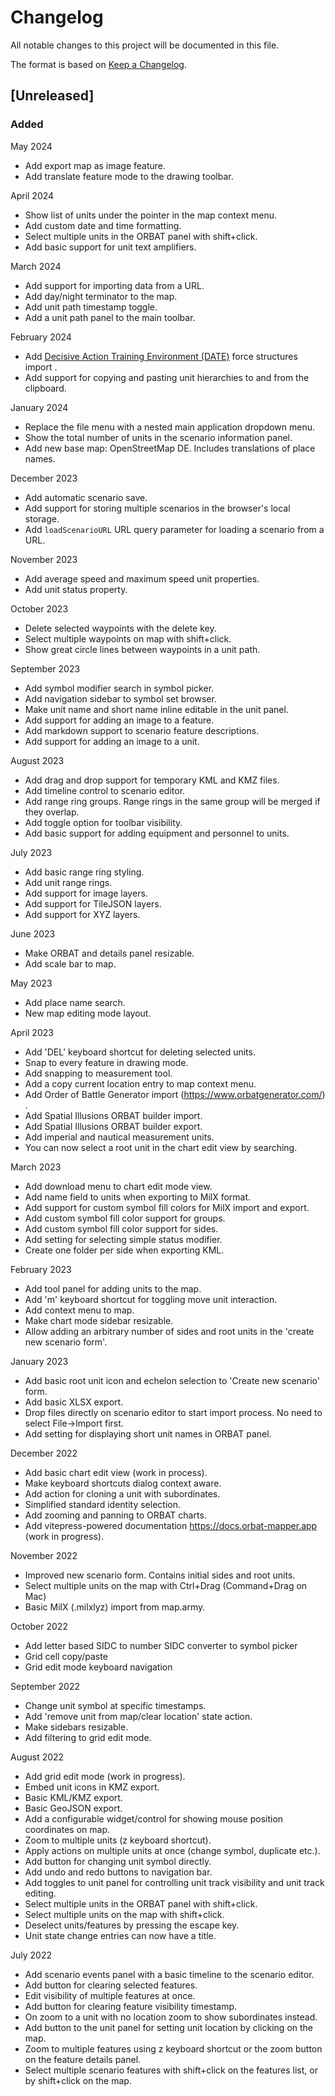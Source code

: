 # Changelog

All notable changes to this project will be documented in this file.

The format is based on [Keep a Changelog](https://keepachangelog.com/en/1.0.0/).

## [Unreleased]

### Added

May 2024

- Add export map as image feature.
- Add translate feature mode to the drawing toolbar.

April 2024

- Show list of units under the pointer in the map context menu.
- Add custom date and time formatting.
- Select multiple units in the ORBAT panel with shift+click.
- Add basic support for unit text amplifiers.

March 2024

- Add support for importing data from a URL.
- Add day/night terminator to the map.
- Add unit path timestamp toggle.
- Add a unit path panel to the main toolbar.

February 2024

- Add [Decisive Action Training Environment (DATE)](https://odin.tradoc.army.mil/DATEWORLD) force structures import .
- Add support for copying and pasting unit hierarchies to and from the clipboard.

January 2024

- Replace the file menu with a nested main application dropdown menu.
- Show the total number of units in the scenario information panel.
- Add new base map: OpenStreetMap DE. Includes translations of place names.

December 2023

- Add automatic scenario save.
- Add support for storing multiple scenarios in the browser's local storage.
- Add `loadScenarioURL` URL query parameter for loading a scenario from a URL.

November 2023

- Add average speed and maximum speed unit properties.
- Add unit status property.

October 2023

- Delete selected waypoints with the delete key.
- Select multiple waypoints on map with shift+click.
- Show great circle lines between waypoints in a unit path.

September 2023

- Add symbol modifier search in symbol picker.
- Add navigation sidebar to symbol set browser.
- Make unit name and short name inline editable in the unit panel.
- Add support for adding an image to a feature.
- Add markdown support to scenario feature descriptions.
- Add support for adding an image to a unit.

August 2023

- Add drag and drop support for temporary KML and KMZ files.
- Add timeline control to scenario editor.
- Add range ring groups. Range rings in the same group will be merged if they overlap.
- Add toggle option for toolbar visibility.
- Add basic support for adding equipment and personnel to units.

July 2023

- Add basic range ring styling.
- Add unit range rings.
- Add support for image layers.
- Add support for TileJSON layers.
- Add support for XYZ layers.

June 2023

- Make ORBAT and details panel resizable.
- Add scale bar to map.

May 2023

- Add place name search.
- New map editing mode layout.

April 2023

- Add 'DEL' keyboard shortcut for deleting selected units.
- Snap to every feature in drawing mode.
- Add snapping to measurement tool.
- Add a copy current location entry to map context menu.
- Add Order of Battle Generator import (https://www.orbatgenerator.com/) .
- Add Spatial Illusions ORBAT builder import.
- Add Spatial Illusions ORBAT builder export.
- Add imperial and nautical measurement units.
- You can now select a root unit in the chart edit view by searching.

March 2023

- Add download menu to chart edit mode view.
- Add name field to units when exporting to MilX format.
- Add support for custom symbol fill colors for MilX import and export.
- Add custom symbol fill color support for groups.
- Add custom symbol fill color support for sides.
- Add setting for selecting simple status modifier.
- Create one folder per side when exporting KML.

February 2023

- Add tool panel for adding units to the map.
- Add 'm' keyboard shortcut for toggling move unit interaction.
- Add context menu to map.
- Make chart mode sidebar resizable.
- Allow adding an arbitrary number of sides and root units in the 'create new scenario form'.

January 2023

- Add basic root unit icon and echelon selection to 'Create new scenario' form.
- Add basic XLSX export.
- Drop files directly on scenario editor to start import process. No need to select File->Import first.
- Add setting for displaying short unit names in ORBAT panel.

December 2022

- Add basic chart edit view (work in process).
- Make keyboard shortcuts dialog context aware.
- Add action for cloning a unit with subordinates.
- Simplified standard identity selection.
- Add zooming and panning to ORBAT charts.
- Add vitepress-powered documentation https://docs.orbat-mapper.app (work in progress).

November 2022

- Improved new scenario form. Contains initial sides and root units.
- Select multiple units on the map with Ctrl+Drag (Command+Drag on Mac)
- Basic MilX (.milxlyz) import from map.army.

October 2022

- Add letter based SIDC to number SIDC converter to symbol picker
- Grid cell copy/paste
- Grid edit mode keyboard navigation

September 2022

- Change unit symbol at specific timestamps.
- Add 'remove unit from map/clear location' state action.
- Make sidebars resizable.
- Add filtering to grid edit mode.

August 2022

- Add grid edit mode (work in progress).
- Embed unit icons in KMZ export.
- Basic KML/KMZ export.
- Basic GeoJSON export.
- Add a configurable widget/control for showing mouse position coordinates on map.
- Zoom to multiple units (z keyboard shortcut).
- Apply actions on multiple units at once (change symbol, duplicate etc.).
- Add button for changing unit symbol directly.
- Add undo and redo buttons to navigation bar.
- Add toggles to unit panel for controlling unit track visibility and unit track editing.
- Select multiple units in the ORBAT panel with shift+click.
- Select multiple units on the map with shift+click.
- Deselect units/features by pressing the escape key.
- Unit state change entries can now have a title.

July 2022

- Add scenario events panel with a basic timeline to the scenario editor.
- Add button for clearing selected features.
- Edit visibility of multiple features at once.
- Add button for clearing feature visibility timestamp.
- On zoom to a unit with no location zoom to show subordinates instead.
- Add button to the unit panel for setting unit location by clicking on the map.
- Zoom to multiple features using z keyboard shortcut or the zoom button on the feature details panel.
- Select multiple scenario features with shift+click on the features list, or by shift+click on the map.
